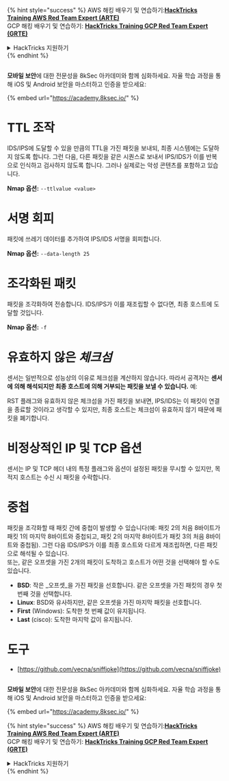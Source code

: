 {% hint style="success" %}
AWS 해킹 배우기 및 연습하기:<img src="/.gitbook/assets/arte.png" alt="" data-size="line">[**HackTricks Training AWS Red Team Expert (ARTE)**](https://training.hacktricks.xyz/courses/arte)<img src="/.gitbook/assets/arte.png" alt="" data-size="line">\
GCP 해킹 배우기 및 연습하기: <img src="/.gitbook/assets/grte.png" alt="" data-size="line">[**HackTricks Training GCP Red Team Expert (GRTE)**<img src="/.gitbook/assets/grte.png" alt="" data-size="line">](https://training.hacktricks.xyz/courses/grte)

<details>

<summary>HackTricks 지원하기</summary>

* [**구독 계획**](https://github.com/sponsors/carlospolop) 확인하기!
* **💬 [**Discord 그룹**](https://discord.gg/hRep4RUj7f) 또는 [**텔레그램 그룹**](https://t.me/peass)에 참여하거나 **Twitter** 🐦 [**@hacktricks\_live**](https://twitter.com/hacktricks\_live)**를 팔로우하세요.**
* **[**HackTricks**](https://github.com/carlospolop/hacktricks) 및 [**HackTricks Cloud**](https://github.com/carlospolop/hacktricks-cloud) 깃허브 리포지토리에 PR을 제출하여 해킹 팁을 공유하세요.**

</details>
{% endhint %}

<figure><img src="/.gitbook/assets/image (2).png" alt=""><figcaption></figcaption></figure>

**모바일 보안**에 대한 전문성을 8kSec 아카데미와 함께 심화하세요. 자율 학습 과정을 통해 iOS 및 Android 보안을 마스터하고 인증을 받으세요:

{% embed url="https://academy.8ksec.io/" %}

# **TTL 조작**

IDS/IPS에 도달할 수 있을 만큼의 TTL을 가진 패킷을 보내되, 최종 시스템에는 도달하지 않도록 합니다. 그런 다음, 다른 패킷을 같은 시퀀스로 보내서 IPS/IDS가 이를 반복으로 인식하고 검사하지 않도록 합니다. 그러나 실제로는 악성 콘텐츠를 포함하고 있습니다.

**Nmap 옵션:** `--ttlvalue <value>`

# 서명 회피

패킷에 쓰레기 데이터를 추가하여 IPS/IDS 서명을 회피합니다.

**Nmap 옵션:** `--data-length 25`

# **조각화된 패킷**

패킷을 조각화하여 전송합니다. IDS/IPS가 이를 재조립할 수 없다면, 최종 호스트에 도달할 것입니다.

**Nmap 옵션:** `-f`

# **유효하지 않은** _**체크섬**_

센서는 일반적으로 성능상의 이유로 체크섬을 계산하지 않습니다. 따라서 공격자는 **센서에 의해 해석되지만 최종 호스트에 의해 거부되는 패킷을 보낼 수 있습니다.** 예:

RST 플래그와 유효하지 않은 체크섬을 가진 패킷을 보내면, IPS/IDS는 이 패킷이 연결을 종료할 것이라고 생각할 수 있지만, 최종 호스트는 체크섬이 유효하지 않기 때문에 패킷을 폐기합니다.

# **비정상적인 IP 및 TCP 옵션**

센서는 IP 및 TCP 헤더 내의 특정 플래그와 옵션이 설정된 패킷을 무시할 수 있지만, 목적지 호스트는 수신 시 패킷을 수락합니다.

# **중첩**

패킷을 조각화할 때 패킷 간에 중첩이 발생할 수 있습니다(예: 패킷 2의 처음 8바이트가 패킷 1의 마지막 8바이트와 중첩되고, 패킷 2의 마지막 8바이트가 패킷 3의 처음 8바이트와 중첩됨). 그런 다음 IDS/IPS가 이를 최종 호스트와 다르게 재조립하면, 다른 패킷으로 해석될 수 있습니다.\
또는, 같은 오프셋을 가진 2개의 패킷이 도착하고 호스트가 어떤 것을 선택해야 할 수도 있습니다.

* **BSD**: 작은 _오프셋_을 가진 패킷을 선호합니다. 같은 오프셋을 가진 패킷의 경우 첫 번째 것을 선택합니다.
* **Linux**: BSD와 유사하지만, 같은 오프셋을 가진 마지막 패킷을 선호합니다.
* **First** (Windows): 도착한 첫 번째 값이 유지됩니다.
* **Last** (cisco): 도착한 마지막 값이 유지됩니다.

# 도구

* [https://github.com/vecna/sniffjoke](https://github.com/vecna/sniffjoke)

<figure><img src="/.gitbook/assets/image (2).png" alt=""><figcaption></figcaption></figure>

**모바일 보안**에 대한 전문성을 8kSec 아카데미와 함께 심화하세요. 자율 학습 과정을 통해 iOS 및 Android 보안을 마스터하고 인증을 받으세요:

{% embed url="https://academy.8ksec.io/" %}

{% hint style="success" %}
AWS 해킹 배우기 및 연습하기:<img src="/.gitbook/assets/arte.png" alt="" data-size="line">[**HackTricks Training AWS Red Team Expert (ARTE)**](https://training.hacktricks.xyz/courses/arte)<img src="/.gitbook/assets/arte.png" alt="" data-size="line">\
GCP 해킹 배우기 및 연습하기: <img src="/.gitbook/assets/grte.png" alt="" data-size="line">[**HackTricks Training GCP Red Team Expert (GRTE)**<img src="/.gitbook/assets/grte.png" alt="" data-size="line">](https://training.hacktricks.xyz/courses/grte)

<details>

<summary>HackTricks 지원하기</summary>

* [**구독 계획**](https://github.com/sponsors/carlospolop) 확인하기!
* **💬 [**Discord 그룹**](https://discord.gg/hRep4RUj7f) 또는 [**텔레그램 그룹**](https://t.me/peass)에 참여하거나 **Twitter** 🐦 [**@hacktricks\_live**](https://twitter.com/hacktricks\_live)**를 팔로우하세요.**
* **[**HackTricks**](https://github.com/carlospolop/hacktricks) 및 [**HackTricks Cloud**](https://github.com/carlospolop/hacktricks-cloud) 깃허브 리포지토리에 PR을 제출하여 해킹 팁을 공유하세요.**

</details>
{% endhint %}
